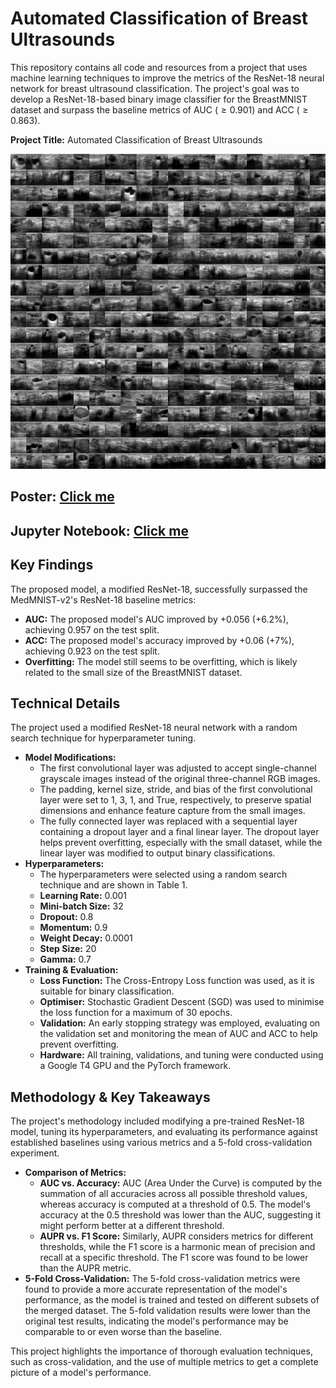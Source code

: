 # Automated Classification of Breast Ultrasounds

This repository contains all code and resources from a project that uses machine learning techniques to improve the metrics of the ResNet-18 neural network for breast ultrasound classification. The project's goal was to develop a ResNet-18-based binary image classifier for the BreastMNIST dataset and surpass the baseline metrics of AUC ($\ge0.901$) and ACC ($\ge0.863$).

**Project Title:** Automated Classification of Breast Ultrasounds

<p align="center">
    <img src="breastmnist_montage.png">
</p>

## **Poster:** [Click me](poster.pdf)

## **Jupyter Notebook:** [Click me](notebook.ipynb)

## Key Findings

The proposed model, a modified ResNet-18, successfully surpassed the MedMNIST-v2's ResNet-18 baseline metrics:

* **AUC:** The proposed model's AUC improved by +0.056 (+6.2%), achieving 0.957 on the test split.
* **ACC:** The proposed model's accuracy improved by +0.06 (+7%), achieving 0.923 on the test split.
* **Overfitting:** The model still seems to be overfitting, which is likely related to the small size of the BreastMNIST dataset.

## Technical Details

The project used a modified ResNet-18 neural network with a random search technique for hyperparameter tuning.

* **Model Modifications:**
    * The first convolutional layer was adjusted to accept single-channel grayscale images instead of the original three-channel RGB images.
    * The padding, kernel size, stride, and bias of the first convolutional layer were set to 1, 3, 1, and True, respectively, to preserve spatial dimensions and enhance feature capture from the small images.
    * The fully connected layer was replaced with a sequential layer containing a dropout layer and a final linear layer. The dropout layer helps prevent overfitting, especially with the small dataset, while the linear layer was modified to output binary classifications.
* **Hyperparameters:**
    * The hyperparameters were selected using a random search technique and are shown in Table 1.
    * **Learning Rate:** 0.001
    * **Mini-batch Size:** 32
    * **Dropout:** 0.8
    * **Momentum:** 0.9
    * **Weight Decay:** 0.0001
    * **Step Size:** 20
    * **Gamma:** 0.7
* **Training & Evaluation:**
    * **Loss Function:** The Cross-Entropy Loss function was used, as it is suitable for binary classification.
    * **Optimiser:** Stochastic Gradient Descent (SGD) was used to minimise the loss function for a maximum of 30 epochs.
    * **Validation:** An early stopping strategy was employed, evaluating on the validation set and monitoring the mean of AUC and ACC to help prevent overfitting.
    * **Hardware:** All training, validations, and tuning were conducted using a Google T4 GPU and the PyTorch framework.

## Methodology & Key Takeaways

The project's methodology included modifying a pre-trained ResNet-18 model, tuning its hyperparameters, and evaluating its performance against established baselines using various metrics and a 5-fold cross-validation experiment.

* **Comparison of Metrics:**
    * **AUC vs. Accuracy:** AUC (Area Under the Curve) is computed by the summation of all accuracies across all possible threshold values, whereas accuracy is computed at a threshold of 0.5. The model's accuracy at the 0.5 threshold was lower than the AUC, suggesting it might perform better at a different threshold.
    * **AUPR vs. F1 Score:** Similarly, AUPR considers metrics for different thresholds, while the F1 score is a harmonic mean of precision and recall at a specific threshold. The F1 score was found to be lower than the AUPR metric.
* **5-Fold Cross-Validation:** The 5-fold cross-validation metrics were found to provide a more accurate representation of the model's performance, as the model is trained and tested on different subsets of the merged dataset. The 5-fold validation results were lower than the original test results, indicating the model's performance may be comparable to or even worse than the baseline.

This project highlights the importance of thorough evaluation techniques, such as cross-validation, and the use of multiple metrics to get a complete picture of a model's performance.